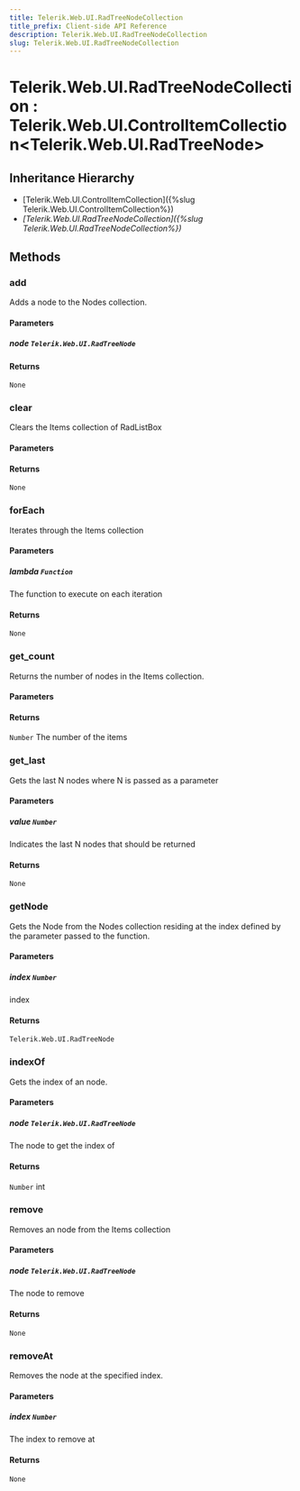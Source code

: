 ```yaml
---
title: Telerik.Web.UI.RadTreeNodeCollection
title_prefix: Client-side API Reference
description: Telerik.Web.UI.RadTreeNodeCollection
slug: Telerik.Web.UI.RadTreeNodeCollection
---
```


# Telerik.Web.UI.RadTreeNodeCollection : Telerik.Web.UI.ControlItemCollection<Telerik.Web.UI.RadTreeNode>

## Inheritance Hierarchy

* [Telerik.Web.UI.ControlItemCollection]({%slug Telerik.Web.UI.ControlItemCollection%})
* *[Telerik.Web.UI.RadTreeNodeCollection]({%slug Telerik.Web.UI.RadTreeNodeCollection%})*


## Methods

### add

Adds a node to the Nodes collection. 

#### Parameters

##### node `Telerik.Web.UI.RadTreeNode`

#### Returns

`None`
### clear

Clears the Items collection of RadListBox

#### Parameters

#### Returns

`None` 

### forEach

Iterates through the Items collection

#### Parameters

##### lambda `Function`

The function to execute on each iteration

#### Returns

`None` 

### get_count

Returns the number of nodes in the Items collection.

#### Parameters

#### Returns

`Number` The number of the items

### get_last

Gets the last N nodes where N is passed as a parameter

#### Parameters

##### value `Number`

 Indicates the last N nodes that should be returned 

#### Returns

`None` 

### getNode

Gets the Node from the Nodes collection residing at the index defined by the parameter passed to the function.

#### Parameters

##### index `Number`

index

#### Returns

`Telerik.Web.UI.RadTreeNode` 

### indexOf

Gets the index of an node.

#### Parameters

##### node `Telerik.Web.UI.RadTreeNode`

 The node to get the index of

#### Returns

`Number` int

### remove

Removes an node from the Items collection

#### Parameters

##### node `Telerik.Web.UI.RadTreeNode`

 The node to remove

#### Returns

`None` 

### removeAt

Removes the node at the specified index.

#### Parameters

##### index `Number`

 The index to remove at

#### Returns

`None` 


